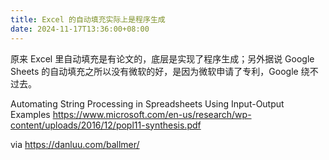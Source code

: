 ```yaml
---
title: Excel 的自动填充实际上是程序生成
date: 2024-11-17T13:36:00+08:00
---
```


原来 Excel 里自动填充是有论文的，底层是实现了程序生成；另外据说 Google Sheets 的自动填充之所以没有微软的好，是因为微软申请了专利，Google 绕不过去。

Automating String Processing in Spreadsheets Using Input-Output Examples
https://www.microsoft.com/en-us/research/wp-content/uploads/2016/12/popl11-synthesis.pdf

via
https://danluu.com/ballmer/
